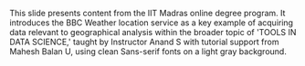 This slide presents content from the IIT Madras online degree program. It introduces the BBC Weather location service as a key example of acquiring data relevant to geographical analysis within the broader topic of 'TOOLS IN DATA SCIENCE,' taught by Instructor Anand S with tutorial support from Mahesh Balan U, using clean Sans-serif fonts on a light gray background.